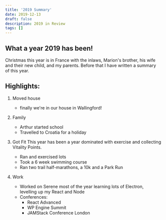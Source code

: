 ```yaml
---
title: '2019 Summary'
date: 2019-12-13
draft: false
description: 2019 in Review
tags: []
---
```


## What a year 2019 has been!
Christmas this year is in France with the inlaws, Marion's brother, his wife and their new child, and my parents. Before that I have written a summary of this year.

## Highlights:

1. Moved house
	- finally we're in our house in Wallingford!
2. Family
	- Arthur started school
	- Travelled to Croatia for a holiday
3. Got Fit
This year has been a year dominated with exercise and collecting Vitality Points.

	- Ran and exercised lots
	- Took a 6 week swimming course
	- Ran two trail half-marathons, a 10k and a Park Run
4. Work
	- Worked on Serene most of the year learning lots of Electron, levelling up my React and Node
	- Conferences:
		- React Advanced
		- WP Engine Summit
		- JAMStack Conference London
